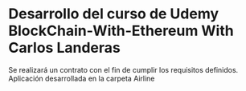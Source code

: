 # Desarrollo del curso de Udemy BlockChain-With-Ethereum With Carlos Landeras
Se realizará un contrato con el fin de cumplir los requisitos definidos.
Aplicación desarrollada en la carpeta Airline
